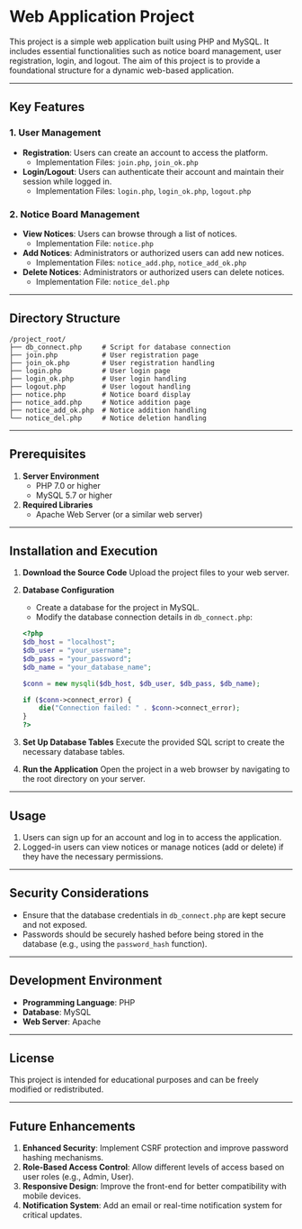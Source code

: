 
# Web Application Project

This project is a simple web application built using PHP and MySQL. It includes essential functionalities such as notice board management, user registration, login, and logout. The aim of this project is to provide a foundational structure for a dynamic web-based application.

---

## Key Features

### 1. User Management
- **Registration**: Users can create an account to access the platform.
  - Implementation Files: `join.php`, `join_ok.php`
- **Login/Logout**: Users can authenticate their account and maintain their session while logged in.
  - Implementation Files: `login.php`, `login_ok.php`, `logout.php`

### 2. Notice Board Management
- **View Notices**: Users can browse through a list of notices.
  - Implementation File: `notice.php`
- **Add Notices**: Administrators or authorized users can add new notices.
  - Implementation Files: `notice_add.php`, `notice_add_ok.php`
- **Delete Notices**: Administrators or authorized users can delete notices.
  - Implementation File: `notice_del.php`

---

## Directory Structure

```
/project_root/
├── db_connect.php     # Script for database connection
├── join.php           # User registration page
├── join_ok.php        # User registration handling
├── login.php          # User login page
├── login_ok.php       # User login handling
├── logout.php         # User logout handling
├── notice.php         # Notice board display
├── notice_add.php     # Notice addition page
├── notice_add_ok.php  # Notice addition handling
└── notice_del.php     # Notice deletion handling
```

---

## Prerequisites

1. **Server Environment**
   - PHP 7.0 or higher
   - MySQL 5.7 or higher
2. **Required Libraries**
   - Apache Web Server (or a similar web server)

---

## Installation and Execution

1. **Download the Source Code**
   Upload the project files to your web server.

2. **Database Configuration**
   - Create a database for the project in MySQL.
   - Modify the database connection details in `db_connect.php`:

   ```php
   <?php
   $db_host = "localhost";
   $db_user = "your_username";
   $db_pass = "your_password";
   $db_name = "your_database_name";

   $conn = new mysqli($db_host, $db_user, $db_pass, $db_name);

   if ($conn->connect_error) {
       die("Connection failed: " . $conn->connect_error);
   }
   ?>
   ```

3. **Set Up Database Tables**
   Execute the provided SQL script to create the necessary database tables.

4. **Run the Application**
   Open the project in a web browser by navigating to the root directory on your server.

---

## Usage

1. Users can sign up for an account and log in to access the application.
2. Logged-in users can view notices or manage notices (add or delete) if they have the necessary permissions.

---

## Security Considerations

- Ensure that the database credentials in `db_connect.php` are kept secure and not exposed.
- Passwords should be securely hashed before being stored in the database (e.g., using the `password_hash` function).

---

## Development Environment

- **Programming Language**: PHP
- **Database**: MySQL
- **Web Server**: Apache

---

## License

This project is intended for educational purposes and can be freely modified or redistributed.

---

## Future Enhancements

1. **Enhanced Security**: Implement CSRF protection and improve password hashing mechanisms.
2. **Role-Based Access Control**: Allow different levels of access based on user roles (e.g., Admin, User).
3. **Responsive Design**: Improve the front-end for better compatibility with mobile devices.
4. **Notification System**: Add an email or real-time notification system for critical updates.

